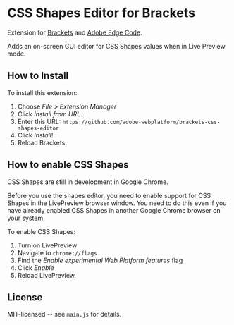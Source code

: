 # CSS Shapes Editor for Brackets

Extension for [Brackets](https://github.com/adobe/brackets/) and [Adobe Edge Code](http://html.adobe.com/edge/code/).

Adds an on-screen GUI editor for CSS Shapes values when in Live Preview mode.

## How to Install

To install this extension:

1. Choose _File > Extension Manager_
2. Click _Install from URL..._
3. Enter this URL: `https://github.com/adobe-webplatform/brackets-css-shapes-editor`
4. Click _Install_!
5. Reload Brackets.

## How to enable CSS Shapes

CSS Shapes are still in development in Google Chrome.

Before you use the shapes editor, you need to enable support for CSS Shapes in the LivePreview browser window. You need to do this even if you have already enabled CSS Shapes in another Google Chrome browser on your system.

To enable CSS Shapes:

1. Turn on LivePreview
2. Navigate to `chrome://flags`
3. Find the _Enable experimental Web Platform features_ flag
4. Click _Enable_
5. Reload LivePreview.

## License

MIT-licensed -- see `main.js` for details.
